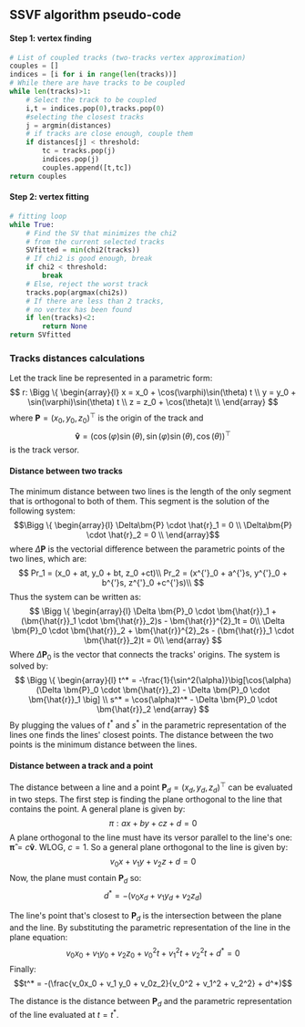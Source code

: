 ## SSVF algorithm pseudo-code
#### Step 1: vertex finding
```python
# List of coupled tracks (two-tracks vertex approximation)
couples = []
indices = [i for i in range(len(tracks))]
# While there are have tracks to be coupled
while len(tracks)>1:
    # Select the track to be coupled
    i,t = indices.pop(0),tracks.pop(0)
    #selecting the closest tracks
    j = argmin(distances)
    # if tracks are close enough, couple them
    if distances[j] < threshold:
        tc = tracks.pop(j)
        indices.pop(j)
        couples.append([t,tc])
return couples
```

#### Step 2: vertex fitting
```python
# fitting loop
while True:
    # Find the SV that minimizes the chi2
    # from the current selected tracks
    SVfitted = min(chi2(tracks))
    # If chi2 is good enough, break
    if chi2 < threshold:
        break
    # Else, reject the worst track
    tracks.pop(argmax(chi2s))
    # If there are less than 2 tracks,
    # no vertex has been found
    if len(tracks)<2:
        return None
return SVfitted
```

### Tracks distances calculations

Let the track line be represented in a parametric form:
$$
r: \Bigg \{ \begin{array}{l}
    x = x_0 + \cos(\varphi)\sin(\theta)  t \\
    y = y_0 + \sin(\varphi)\sin(\theta) t \\
    z = z_0 + \cos(\theta)t \\
    \end{array}
$$
where $\bm{P}=(x_0,y_0,z_0)^{\top}$ is the origin of the track and $$\bm{\hat{v}} = (\cos(\varphi)\sin(\theta),\sin(\varphi)\sin(\theta),\cos(\theta))^{\top}$$
is the track versor.
#### Distance between two tracks
The minimum distance between two lines is the length of the only segment that is orthogonal to both of them. This segment is the solution of the following system:
$$\Bigg \{ \begin{array}{l}
    \Delta\bm{P} \cdot \hat{r}_1 = 0 \\
    \Delta\bm{P} \cdot \hat{r}_2 = 0 \\
\end{array}$$
where $\Delta \bm{P}$ is the vectorial difference between the parametric points of the two lines, which are:
$$      
Pr_1 = (x_0 + at, y_0 + bt, z_0 +ct)\\
Pr_2 = (x^{'}_0 + a^{'}s, y^{'}_0 + b^{'}s, z^{'}_0 +c^{'}s)\\
$$
Thus the system can be written as:
$$
\Bigg \{ \begin{array}{l}
    \Delta \bm{P}_0 \cdot \bm{\hat{r}}_1 + (\bm{\hat{r}}_1 \cdot \bm{\hat{r}}_2)s - \bm{\hat{r}}^{2}_1t = 0\\
    \Delta \bm{P}_0 \cdot \bm{\hat{r}}_2 + \bm{\hat{r}}^{2}_2s - (\bm{\hat{r}}_1 \cdot \bm{\hat{r}}_2)t = 0\\            
\end{array}
$$
Where $\Delta \bm{P}_0$ is the vector that connects the tracks' origins.
The system is solved by:
$$
\Bigg \{ \begin{array}{l}
    t^* = -\frac{1}{\sin^2(\alpha)}\big[\cos(\alpha)(\Delta \bm{P}_0 \cdot \bm{\hat{r}}_2) - \Delta \bm{P}_0 \cdot \bm{\hat{r}}_1 \big] \\
    s^* = \cos(\alpha)t^* - \Delta \bm{P}_0 \cdot \bm{\hat{r}}_2
\end{array}
$$
By plugging the values of $t^*$ and $s^*$ in the parametric representation of the lines one finds the lines' closest points. The distance between the two points is the minimum distance between the lines.

#### Distance between a track and a point
The distance between a line and a point $\bm{P}_d=(x_d,y_d,z_d)^{\top}$ can be evaluated in two steps. The first step is  finding the plane orthogonal to the line that contains the point.
A general plane is given by:
$$\pi: ax+by+cz+d=0$$
A plane orthogonal to the line must have its versor parallel to the line's one: $\bm{\hat{\pi}} = c \bm{\hat{v}}$. WLOG, $c=1$.
So a general plane orthogonal to the line is given by:
$$v_0 x + v_1 y + v_2 z + d = 0$$
Now, the plane must contain $\bm{P}_d$ so:
$$d^* = -(v_0 x_d + v_1 y_d + v_2 z_d)$$

The line's point that's closest to $\bm{P}_d$ is the intersection between the plane and the line. By substituting the parametric representation of the line in the plane equation:
$$
v_0 x_0 + v_1 y_0 + v_2 z_0 + v_0^2 t + v_1^2 t + v_2^2 t + d^* = 0
$$
Finally:
$$t^* = -(\frac{v_0x_0 + v_1 y_0 + v_0z_2}{v_0^2 + v_1^2 + v_2^2} + d^*)$$

The distance is the distance between $\bm{P}_d$ and the parametric representation of the line evaluated at $t = t^*$.